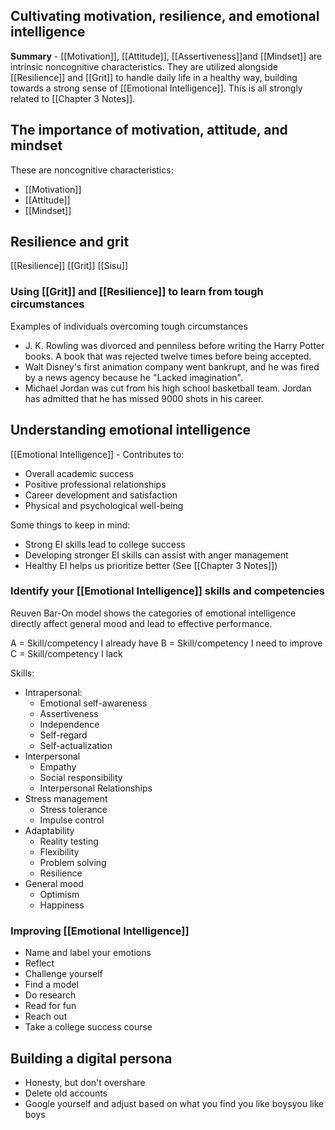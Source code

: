 ## Cultivating motivation, resilience, and emotional intelligence

**Summary** - [[Motivation]], [[Attitude]], [[Assertiveness]]and [[Mindset]] are intrinsic noncognitive characteristics. They are utilized alongside [[Resilience]] and [[Grit]] to handle daily life in a healthy way, building towards a strong sense of [[Emotional Intelligence]]. This is all strongly related to [[Chapter 3 Notes]].

## The importance of motivation, attitude, and mindset
These are noncognitive characteristics:
- [[Motivation]]
- [[Attitude]]
- [[Mindset]]

## Resilience and grit
[[Resilience]]
[[Grit]]
[[Sisu]]

### Using [[Grit]] and [[Resilience]] to learn from tough circumstances
Examples of individuals overcoming tough circumstances
- J. K. Rowling was divorced and penniless before writing the Harry Potter books. A book that was rejected twelve times before being accepted.
- Walt Disney's first animation company went bankrupt, and he was fired by a news agency because he "Lacked imagination".
- Michael Jordan was cut from his high school basketball team. Jordan has admitted that he has missed 9000 shots in his career.
## Understanding emotional intelligence

[[Emotional Intelligence]] - Contributes to:
- Overall academic success
- Positive professional relationships
- Career development and satisfaction
- Physical and psychological well-being

Some things to keep in mind:
- Strong EI skills lead to college success
- Developing stronger EI skills can assist with anger management
- Healthy EI helps us prioritize better (See [[Chapter 3 Notes]])

### Identify your [[Emotional Intelligence]] skills and competencies

Reuven Bar-On model shows the categories of emotional intelligence directly affect general mood and lead to effective performance.

A = Skill/competency I already have
B = Skill/competency I need to improve
C = Skill/competency I lack

Skills:
- Intrapersonal:
	- Emotional self-awareness
	- Assertiveness
	- Independence
	- Self-regard
	- Self-actualization
- Interpersonal
	- Empathy
	- Social responsibility
	- Interpersonal Relationships
- Stress management
	- Stress tolerance
	- Impulse control
- Adaptability
	- Reality testing
	- Flexibility
	- Problem solving
	- Resilience
- General mood
	- Optimism
	- Happiness

### Improving [[Emotional Intelligence]]

- Name and label your emotions
- Reflect
- Challenge yourself
- Find a model
- Do research
- Read for fun
- Reach out
- Take a college success course

## Building a digital persona
- Honesty, but don't overshare
- Delete old accounts
- Google yourself and adjust based on what you find
 you like boysyou like boys
 